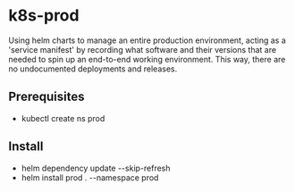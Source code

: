 # k8s-prod
Using helm charts to manage an entire production environment, acting as a 'service manifest' by recording what software and their versions that are needed to spin up an end-to-end working environment. This way, there are no undocumented deployments and releases.

## Prerequisites
* kubectl create ns prod

## Install
* helm dependency update --skip-refresh
* helm install prod . --namespace prod
